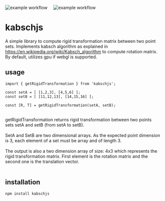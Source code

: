 ![example workflow](https://github.com/sha-kil/kabschjs/actions/workflows/build.yml/badge.svg?branch=master)&nbsp;&nbsp;&nbsp;&nbsp;
![example workflow](https://github.com/sha-kil/kabschjs/actions/workflows/test.yml/badge.svg?branch=master)<br>
# kabschjs

A simple library to compute rigid transformation matrix between two point sets.
Implements kabsch algorithm as explained in https://en.wikipedia.org/wiki/Kabsch_algorithm to compute rotation matrix. By default, utilizes gpu if webgl
is supported.

## usage
```
import { getRigidTransformation } from 'kabschjs';

const setA = [ [1,2,3], [4,5,6] ];
const setB = [ [11,12,13], [14,15,16] ];

const [R, T] = getRigidTransformation(setA, setB);
```
<br>
getRigidTransformation returns rigid transformation between two points sets
setA and setB (from setA to setB).<br><br>
SetA and SetB are two dimensional arrays. As the expected point dimension is 3, each element of a set must be array and of length 3.<br><br>
The output is also a two dimension array of size: 4x3 which represents the rigid transformation matrix. First element is the rotation matrix and the second one is the translation vector.
<br><br>

## installation
`npm install kabschjs`